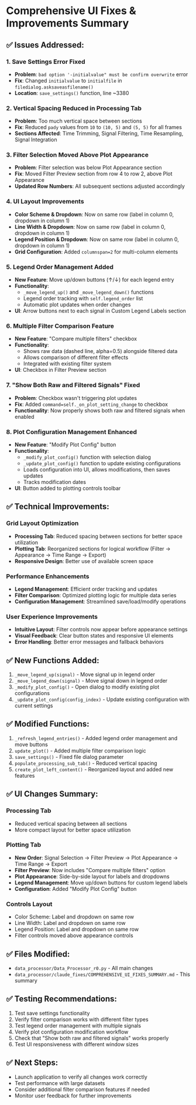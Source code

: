 # Comprehensive UI Fixes & Improvements Summary

## ✅ **Issues Addressed:**

### **1. Save Settings Error Fixed**
- **Problem**: `bad option '-initialvalue" must be confirm overwrite` error
- **Fix**: Changed `initialvalue` to `initialfile` in `filedialog.asksaveasfilename()`
- **Location**: `save_settings()` function, line ~3380

### **2. Vertical Spacing Reduced in Processing Tab**
- **Problem**: Too much vertical space between sections
- **Fix**: Reduced `pady` values from `10` to `(10, 5)` and `(5, 5)` for all frames
- **Sections Affected**: Time Trimming, Signal Filtering, Time Resampling, Signal Integration

### **3. Filter Selection Moved Above Plot Appearance**
- **Problem**: Filter selection was below Plot Appearance section
- **Fix**: Moved Filter Preview section from row 4 to row 2, above Plot Appearance
- **Updated Row Numbers**: All subsequent sections adjusted accordingly

### **4. UI Layout Improvements**
- **Color Scheme & Dropdown**: Now on same row (label in column 0, dropdown in column 1)
- **Line Width & Dropdown**: Now on same row (label in column 0, dropdown in column 1)
- **Legend Position & Dropdown**: Now on same row (label in column 0, dropdown in column 1)
- **Grid Configuration**: Added `columnspan=2` for multi-column elements

### **5. Legend Order Management Added**
- **New Feature**: Move up/down buttons (↑/↓) for each legend entry
- **Functionality**: 
  - `_move_legend_up()` and `_move_legend_down()` functions
  - Legend order tracking with `self.legend_order` list
  - Automatic plot updates when order changes
- **UI**: Arrow buttons next to each signal in Custom Legend Labels section

### **6. Multiple Filter Comparison Feature**
- **New Feature**: "Compare multiple filters" checkbox
- **Functionality**: 
  - Shows raw data (dashed line, alpha=0.5) alongside filtered data
  - Allows comparison of different filter effects
  - Integrated with existing filter system
- **UI**: Checkbox in Filter Preview section

### **7. "Show Both Raw and Filtered Signals" Fixed**
- **Problem**: Checkbox wasn't triggering plot updates
- **Fix**: Added `command=self._on_plot_setting_change` to checkbox
- **Functionality**: Now properly shows both raw and filtered signals when enabled

### **8. Plot Configuration Management Enhanced**
- **New Feature**: "Modify Plot Config" button
- **Functionality**:
  - `_modify_plot_config()` function with selection dialog
  - `_update_plot_config()` function to update existing configurations
  - Loads configuration into UI, allows modifications, then saves updates
  - Tracks modification dates
- **UI**: Button added to plotting controls toolbar

## ✅ **Technical Improvements:**

### **Grid Layout Optimization**
- **Processing Tab**: Reduced spacing between sections for better space utilization
- **Plotting Tab**: Reorganized sections for logical workflow (Filter → Appearance → Time Range → Export)
- **Responsive Design**: Better use of available screen space

### **Performance Enhancements**
- **Legend Management**: Efficient order tracking and updates
- **Filter Comparison**: Optimized plotting logic for multiple data series
- **Configuration Management**: Streamlined save/load/modify operations

### **User Experience Improvements**
- **Intuitive Layout**: Filter controls now appear before appearance settings
- **Visual Feedback**: Clear button states and responsive UI elements
- **Error Handling**: Better error messages and fallback behaviors

## ✅ **New Functions Added:**

1. `_move_legend_up(signal)` - Move signal up in legend order
2. `_move_legend_down(signal)` - Move signal down in legend order
3. `_modify_plot_config()` - Open dialog to modify existing plot configurations
4. `_update_plot_config(config_index)` - Update existing configuration with current settings

## ✅ **Modified Functions:**

1. `_refresh_legend_entries()` - Added legend order management and move buttons
2. `update_plot()` - Added multiple filter comparison logic
3. `save_settings()` - Fixed file dialog parameter
4. `populate_processing_sub_tab()` - Reduced vertical spacing
5. `create_plot_left_content()` - Reorganized layout and added new features

## ✅ **UI Changes Summary:**

### **Processing Tab**
- Reduced vertical spacing between all sections
- More compact layout for better space utilization

### **Plotting Tab**
- **New Order**: Signal Selection → Filter Preview → Plot Appearance → Time Range → Export
- **Filter Preview**: Now includes "Compare multiple filters" option
- **Plot Appearance**: Side-by-side layout for labels and dropdowns
- **Legend Management**: Move up/down buttons for custom legend labels
- **Configuration**: Added "Modify Plot Config" button

### **Controls Layout**
- Color Scheme: Label and dropdown on same row
- Line Width: Label and dropdown on same row  
- Legend Position: Label and dropdown on same row
- Filter controls moved above appearance controls

## ✅ **Files Modified:**
- `data_processor/Data_Processor_r0.py` - All main changes
- `data_processor/claude_fixes/COMPREHENSIVE_UI_FIXES_SUMMARY.md` - This summary

## ✅ **Testing Recommendations:**
1. Test save settings functionality
2. Verify filter comparison works with different filter types
3. Test legend order management with multiple signals
4. Verify plot configuration modification workflow
5. Check that "Show both raw and filtered signals" works properly
6. Test UI responsiveness with different window sizes

## ✅ **Next Steps:**
- Launch application to verify all changes work correctly
- Test performance with large datasets
- Consider additional filter comparison features if needed
- Monitor user feedback for further improvements 